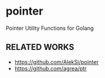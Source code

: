 # pointer

Pointer Utility Functions for Golang

## RELATED WORKS

- https://github.com/AlekSi/pointer
- https://github.com/agrea/ptr
